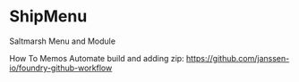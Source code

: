 # ShipMenu
 Saltmarsh Menu and Module








How To Memos
Automate build and adding zip: https://github.com/janssen-io/foundry-github-workflow
